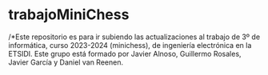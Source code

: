 # trabajoMiniChess
/*Este repositorio es para ir subiendo las actualizaciones al trabajo de 3º de informática, curso 2023-2024 (minichess), de ingeniería electrónica en la ETSIDI. Este grupo está formado por Javier Alnoso, Guillermo Rosales, Javier García y Daniel van Reenen.
